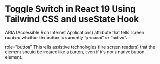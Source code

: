 # Toggle Switch in React 19 Using Tailwind CSS and useState Hook

 ARIA (Accessible Rich Internet Applications) attribute that tells screen readers whether the button is currently “pressed” or “active”.

role="button"
This tells assistive technologies (like screen readers) that the element should be treated like a button, even if it's not a native button element.